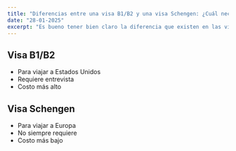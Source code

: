 ```yaml
---
title: "Diferencias entre una visa B1/B2 y una visa Schengen: ¿Cuál necesitas?"
date: "28-01-2025"
excerpt: "Es bueno tener bien claro la diferencia que existen en las visas a la hora de mostrar interés por viajar."
---
```


## Visa B1/B2	
- Para viajar a Estados Unidos	
- Requiere entrevista
- Costo más alto

## Visa Schengen
- Para viajar a Europa
- No siempre requiere
- Costo más bajo